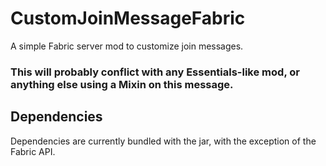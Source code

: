 # CustomJoinMessageFabric
A simple Fabric server mod to customize join messages.

### **This will probably conflict with any Essentials-like mod, or anything else using a Mixin on this message.**

## Dependencies
Dependencies are currently bundled with the jar, with the exception of the Fabric API. 
